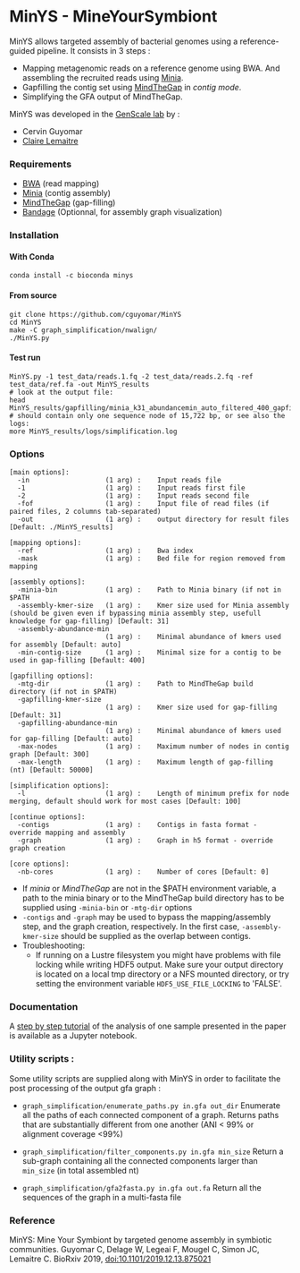 # MinYS - MineYourSymbiont



MinYS allows targeted assembly of bacterial genomes using a reference-guided pipeline. It consists in 3 steps :

- Mapping metagenomic reads on a reference genome using BWA. And assembling the recruited reads using [Minia](https://github.com/GATB/minia).
- Gapfilling the contig set using [MindTheGap](https://github.com/GATB/MindTheGap) in *contig mode*.
- Simplifying the GFA output of MindTheGap.



MinYS was developed in the [GenScale lab](https://team.inria.fr/genscale/) by :

- Cervin Guyomar
- [Claire Lemaitre](http://people.rennes.inria.fr/Claire.Lemaitre/index.php)



### Requirements

- [BWA](http://bio-bwa.sourceforge.net/) (read mapping)
- [Minia](https://github.com/GATB/minia) (contig assembly)
- [MindTheGap](https://github.com/GATB/MindTheGap) (gap-filling)
- [Bandage](https://github.com/rrwick/Bandage) (Optionnal, for assembly graph visualization)

### Installation

#### With Conda

```
conda install -c bioconda minys
```

#### From source
```
git clone https://github.com/cguyomar/MinYS
cd MinYS
make -C graph_simplification/nwalign/
./MinYS.py
```

#### Test run
```
MinYS.py -1 test_data/reads.1.fq -2 test_data/reads.2.fq -ref test_data/ref.fa -out MinYS_results
# look at the output file:
head MinYS_results/gapfilling/minia_k31_abundancemin_auto_filtered_400_gapfilling_k31_abundancemin_auto.simplified.gfa
# should contain only one sequence node of 15,722 bp, or see also the logs:
more MinYS_results/logs/simplification.log
```

### Options

```
[main options]:
  -in                   (1 arg) :    Input reads file
  -1                    (1 arg) :    Input reads first file
  -2                    (1 arg) :    Input reads second file
  -fof                  (1 arg) :    Input file of read files (if paired files, 2 columns tab-separated)
  -out                  (1 arg) :    output directory for result files [Default: ./MinYS_results]

[mapping options]:
  -ref                  (1 arg) :    Bwa index
  -mask                 (1 arg) :    Bed file for region removed from mapping

[assembly options]:
  -minia-bin            (1 arg) :    Path to Minia binary (if not in $PATH
  -assembly-kmer-size   (1 arg) :    Kmer size used for Minia assembly (should be given even if bypassing minia assembly step, usefull knowledge for gap-filling) [Default: 31]
  -assembly-abundance-min
                        (1 arg) :    Minimal abundance of kmers used for assembly [Default: auto]
  -min-contig-size      (1 arg) :    Minimal size for a contig to be used in gap-filling [Default: 400]

[gapfilling options]:
  -mtg-dir              (1 arg) :    Path to MindTheGap build directory (if not in $PATH)
  -gapfilling-kmer-size
                        (1 arg) :    Kmer size used for gap-filling [Default: 31]
  -gapfilling-abundance-min
                        (1 arg) :    Minimal abundance of kmers used for gap-filling [Default: auto]
  -max-nodes            (1 arg) :    Maximum number of nodes in contig graph [Default: 300]
  -max-length           (1 arg) :    Maximum length of gap-filling (nt) [Default: 50000]

[simplification options]:
  -l                    (1 arg) :    Length of minimum prefix for node merging, default should work for most cases [Default: 100]

[continue options]:
  -contigs              (1 arg) :    Contigs in fasta format - override mapping and assembly
  -graph                (1 arg) :    Graph in h5 format - override graph creation

[core options]:
  -nb-cores             (1 arg) :    Number of cores [Default: 0]

```

- If *minia* or *MindTheGap* are not in the $PATH environment variable, a path to the minia binary or to the MindTheGap build directory has to be supplied using `-minia-bin` or `-mtg-dir` options
- `-contigs` and `-graph` may be used to bypass the mapping/assembly step, and the graph creation, respectively.
  In the first case, `-assembly-kmer-size` should be supplied as the overlap between contigs.
- Troubleshooting: 
  - If running on a Lustre filesystem you might have problems with file locking while writing HDF5 output. Make sure your output directory is located on a local tmp directory or a NFS mounted directory, or try setting the environment variable `HDF5_USE_FILE_LOCKING` to 'FALSE'.


### Documentation

A [step by step tutorial](doc/tutorial.ipynb) of the analysis of one sample presented in the paper is available as a Jupyter notebook.

### Utility scripts :

Some utility scripts are supplied along with MinYS in order to facilitate the post processing of the output gfa graph :

- `graph_simplification/enumerate_paths.py in.gfa out_dir`
  Enumerate all the paths of each connected component of a graph. Returns paths that are substantially different from one another (ANI < 99\% or alignment coverage <99\%)

- `graph_simplification/filter_components.py in.gfa min_size`
   Return a sub-graph containing all the connected components larger than `min_size` (in total assembled nt)

- `graph_simplification/gfa2fasta.py in.gfa out.fa`
  Return all the sequences of the graph in a multi-fasta file
 
### Reference

MinYS: Mine Your Symbiont by targeted genome assembly in symbiotic communities. Guyomar C, Delage W, Legeai F, Mougel C, Simon JC, Lemaitre C. BioRxiv 2019, [doi:10.1101/2019.12.13.875021](https://www.biorxiv.org/content/10.1101/2019.12.13.875021v1)
